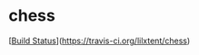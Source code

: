 # chess
[[Build Status](https://travis-ci.org/lilxtent/chess.svg?branch=master)](https://travis-ci.org/lilxtent/chess)

